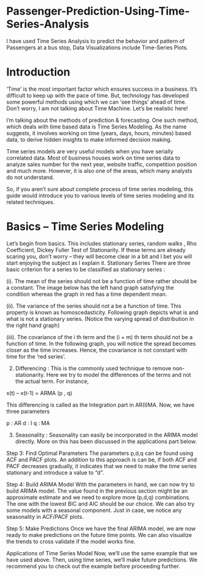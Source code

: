# Passenger-Prediction-Using-Time-Series-Analysis
I have used Time Series Analysis to predict the behavior and pattern of Passengers at a bus stop, Data Visualizations include Time-Series Plots.
# Introduction

‘Time’ is the most important factor which ensures success in a business. It’s difficult to keep up with the pace of time.  But, technology has developed some powerful methods using which we can ‘see things’ ahead of time. Don’t worry, I am not talking about Time Machine. Let’s be realistic here!

I’m talking about the methods of prediction & forecasting. One such method, which deals with time based data is Time Series Modeling. As the name suggests, it involves working on time (years, days, hours, minutes) based data, to derive hidden insights to make informed decision making.

Time series models are very useful models when you have serially correlated data. Most of business houses work on time series data to analyze sales number for the next year, website traffic, competition position and much more. However, it is also one of the areas, which many analysts do not understand.

So, if you aren’t sure about complete process of time series modeling, this guide would introduce you to various levels of time series modeling and its related techniques.

# Basics – Time Series Modeling

Let’s begin from basics.  This includes stationary series, random walks , Rho Coefficient, Dickey Fuller Test of Stationarity. If these terms are already scaring you, don’t worry – they will become clear in a bit and I bet you will start enjoying the subject as I explain it.
Stationary Series
There are three basic criterion for a series to be classified as stationary series :

(i). The mean of the series should not be a function of time rather should be a constant. The image below has the left hand graph satisfying the condition whereas the graph in red has a time dependent mean.

(ii). The variance of the series should not a be a function of time. This property is known as homoscedasticity. Following graph depicts what is and what is not a stationary series. (Notice the varying spread of distribution in the right hand graph)

(iii). The covariance of the i th term and the (i + m) th term should not be a function of time. In the following graph, you will notice the spread becomes closer as the time increases. Hence, the covariance is not constant with time for the ‘red series’.

2. Differencing : This is the commonly used technique to remove non-stationarity. Here we try to model the differences of the terms and not the actual term. For instance,

x(t) – x(t-1) = ARMA (p ,  q)

This differencing is called as the Integration part in AR(I)MA. Now, we have three parameters

p : AR
d : I
q : MA

3. Seasonality : Seasonality can easily be incorporated in the ARIMA model directly. More on this has been discussed in the applications part below.

Step 3: Find Optimal Parameters
The parameters p,d,q can be found using  ACF and PACF plots. An addition to this approach is can be, if both ACF and PACF decreases gradually, it indicates that we need to make the time series stationary and introduce a value to “d”.

Step 4: Build ARIMA Model
With the parameters in hand, we can now try to build ARIMA model. The value found in the previous section might be an approximate estimate and we need to explore more (p,d,q) combinations. The one with the lowest BIC and AIC should be our choice. We can also try some models with a seasonal component. Just in case, we notice any seasonality in ACF/PACF plots.

Step 5: Make Predictions
Once we have the final ARIMA model, we are now ready to make predictions on the future time points. We can also visualize the trends to cross validate if the model works fine.

Applications of Time Series Model
Now, we’ll use the same example that we have used above. Then, using time series, we’ll make future predictions. We recommend you to check out the example before proceeding further.


